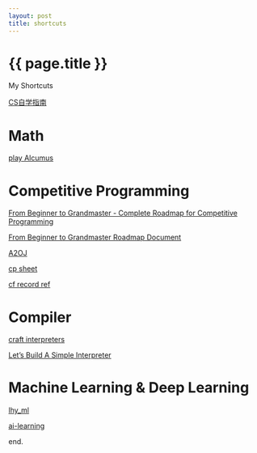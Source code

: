 ```yaml
---
layout: post
title: shortcuts
---
```


{{ page.title }}
================

<p class="meta">My Shortcuts</p>

<p><a href="https://csdiy.wiki/">CS自学指南</a></p>

<p><h1>Math</h1></p>
<p><a href="https://artofproblemsolving.com/alcumus/problem">play Alcumus</a></p>

<p><h1>Competitive Programming</h1></p>
<p><a href="https://www.youtube.com/watch?v=bSdp2WeyuJY&ab_channel=ColinGalen">From Beginner to Grandmaster - Complete Roadmap for Competitive Programming</a></p>
<p><a href="https://docs.google.com/document/d/1-7Co93b504uyXyMjjE8bnLJP3d3QXvp_m1UjvbvdR2Y/edit?tab=t.0">From Beginner to Grandmaster Roadmap Document</a></p>
<p><a href="https://a2oj.netlify.app/ladders">A2OJ</a></p>
<p><a href="https://docs.google.com/spreadsheets/d/1xzH-Bj66q4OfnQxI1h1miywM1Y1Z92RkMoX5jYsqzEk/edit?gid=0#gid=0">cp sheet</a></p>
<p><a href="https://codeforces.com/contests/with/hhhyh">cf record ref</a></p>

<p><h1>Compiler</h1></p>
<p><a href="https://craftinginterpreters.com/contents.html">craft interpreters</a></p>
<p><a href="https://github.com/12Tall/lsbasi_cn">Let’s Build A Simple Interpreter</a></p>

<p><h1>Machine Learning & Deep Learning</h1></p>
<p><a href="https://speech.ee.ntu.edu.tw/~hylee/ml/2021-spring.php">lhy_ml</a></p>
<p><a href="https://github.com/apachecn/AiLearning?tab=readme-ov-file">ai-learning</a></p>


end.
